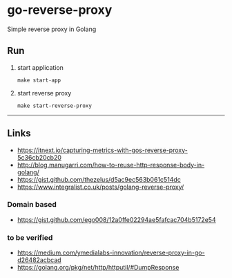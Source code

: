 
# go-reverse-proxy

Simple reverse proxy in Golang

## Run

1. start application
    ```shell script
    make start-app
    ```

2. start reverse proxy
    ```shell script
    make start-reverse-proxy
    ```

---

## Links

- https://itnext.io/capturing-metrics-with-gos-reverse-proxy-5c36cb20cb20
- http://blog.manugarri.com/how-to-reuse-http-response-body-in-golang/
- https://gist.github.com/thezelus/d5ac9ec563b061c514dc
- https://www.integralist.co.uk/posts/golang-reverse-proxy/

### Domain based
- https://gist.github.com/ego008/12a0ffe02294ae5fafcac704b5172e54

### to be verified
- https://medium.com/ymedialabs-innovation/reverse-proxy-in-go-d26482acbcad
- https://golang.org/pkg/net/http/httputil/#DumpResponse
